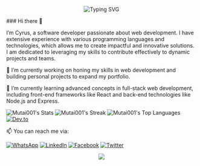 <p align="center">
  <img src="https://readme-typing-svg.demolab.com?font=Fira+Code&weight=500&size=32&duration=2500&pause=500&center=true&vCenter=true&width=435&lines=Hello,+I'm+Cyrus+Kimutai!;Welcome+to+my+GitHub+Profile!;Full-Stack+Web+Developer;Passionate+Software+Developer" alt="Typing SVG" />
</p>
### Hi there 👋

I’m Cyrus, a software developer passionate about web development. I have extensive experience with various programming languages and technologies, which allows me to create impactful and innovative solutions. I am dedicated to leveraging my skills to contribute effectively to dynamic projects and teams.

🔭 I’m currently working on honing my skills in web development and building personal projects to expand my portfolio.

🌱 I’m currently learning advanced concepts in full-stack web development, including front-end frameworks like React and back-end technologies like Node.js and Express.



![Mutai001's Stats](https://github-readme-stats.vercel.app/api?username=Mutai001&theme=tokyonight&show_icons=true&hide_border=true&count_private=true)
![Mutai001's Streak](https://github-readme-streak-stats.herokuapp.com/?user=Mutai001&theme=tokyonight&hide_border=true)
![Mutai001's Top Languages](https://github-readme-stats.vercel.app/api/top-langs/?username=Mutai001&theme=tokyonight&show_icons=true&hide_border=true&layout=compact)
[![Dev.to](https://github-readme-stats.vercel.app/api/pin/?username=thepracticaldev&repo=dev.to)]([https://github.com/thepracticaldev/dev.to](https://github-readme-stats.vercel.app/api/pin/?username=Mutai001&repo=dev.to))

📫 You can reach me via:

[![WhatsApp](https://img.shields.io/badge/WhatsApp-25D366?style=for-the-badge&logo=whatsapp&logoColor=white)](https://wa.me/254707071440?text=Hello%2C%20Cyrus%20are%20you%20available%20for%20a%20talk%20now%3F)
[![LinkedIn](https://img.shields.io/badge/LinkedIn-0077B5?style=for-the-badge&logo=linkedin&logoColor=white)](https://www.linkedin.com/in/cyrus-omusee-b38382258/)
[![Facebook](https://img.shields.io/badge/Facebook-1877F2?style=for-the-badge&logo=facebook&logoColor=white)](https://www.facebook.com/profile.php?id=100089002852823)
[![Twitter](https://img.shields.io/badge/Twitter-1DA1F2?style=for-the-badge&logo=twitter&logoColor=white)](https://twitter.com/AlltecMuta32069)



<p align="center">
  <img src="https://capsule-render.vercel.app/api?type=waving&color=gradient&height=100&section=footer"/>
</p>
